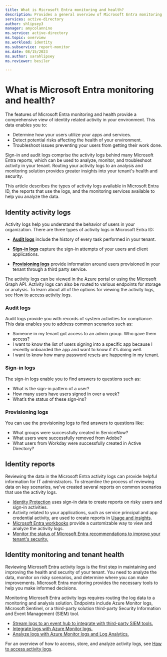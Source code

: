 ```yaml
---
title: What is Microsoft Entra monitoring and health?
description: Provides a general overview of Microsoft Entra monitoring and health.
services: active-directory
author: shlipsey3
manager: amycolannino
ms.service: active-directory
ms.topic: overview
ms.workload: identity
ms.subservice: report-monitor
ms.date: 08/15/2023
ms.author: sarahlipsey
ms.reviewer: besiler

---
```


# What is Microsoft Entra monitoring and health?

The features of Microsoft Entra monitoring and health provide a comprehensive view of identity related activity in your environment. This data enables you to:

- Determine how your users utilize your apps and services.
- Detect potential risks affecting the health of your environment.
- Troubleshoot issues preventing your users from getting their work done.

Sign-in and audit logs comprise the activity logs behind many Microsoft Entra reports, which can be used to analyze, monitor, and troubleshoot activity in your tenant. Routing your activity logs to an analysis and monitoring solution provides greater insights into your tenant's health and security.

This article describes the types of activity logs available in Microsoft Entra ID, the reports that use the logs, and the monitoring services available to help you analyze the data. 

## Identity activity logs

Activity logs help you understand the behavior of users in your organization. There are three types of activity logs in Microsoft Entra ID:

- [**Audit logs**](concept-audit-logs.md) include the history of every task performed in your tenant.

- [**Sign-in logs**](concept-all-sign-ins.md) capture the sign-in attempts of your users and client applications.

- [**Provisioning logs**](concept-provisioning-logs.md) provide information around users provisioned in your tenant through a third party service.

The activity logs can be viewed in the Azure portal or using the Microsoft Graph API. Activity logs can also be routed to various endpoints for storage or analysis. To learn about all of the options for viewing the activity logs, see [How to access activity logs](howto-access-activity-logs.md).

### Audit logs 

Audit logs provide you with records of system activities for compliance. This data enables you to address common scenarios such as:

- Someone in my tenant got access to an admin group. Who gave them access? 
- I want to know the list of users signing into a specific app because I recently onboarded the app and want to know if it’s doing well.
- I want to know how many password resets are happening in my tenant.

### Sign-in logs

The sign-in logs enable you to find answers to questions such as:

- What is the sign-in pattern of a user?
- How many users have users signed in over a week?
- What’s the status of these sign-ins?

### Provisioning logs

You can use the provisioning logs to find answers to questions like:

- What groups were successfully created in ServiceNow?
- What users were successfully removed from Adobe?
- What users from Workday were successfully created in Active Directory?

## Identity reports

Reviewing the data in the Microsoft Entra activity logs can provide helpful information for IT administrators. To streamline the process of reviewing data on key scenarios, we've created several reports on common scenarios that use the activity logs.

- [Identity Protection](../identity-protection/overview-identity-protection.md) uses sign-in data to create reports on risky users and sign-in activities.
- Activity related to your applications, such as service principal and app credential activity, are used to create reports in [Usage and insights](concept-usage-insights-report.md).
- [Microsoft Entra workbooks](overview-workbooks.md) provide a customizable way to view and analyze the activity logs. 
- [Monitor the status of Microsoft Entra recommendations to improve your tenant's security.](overview-recommendations.md)

## Identity monitoring and tenant health

Reviewing Microsoft Entra activity logs is the first step in maintaining and improving the health and security of your tenant. You need to analyze the data, monitor on risky scenarios, and determine where you can make improvements. Microsoft Entra monitoring provides the necessary tools to help you make informed decisions.

Monitoring Microsoft Entra activity logs requires routing the log data to a monitoring and analysis solution. Endpoints include Azure Monitor logs, Microsoft Sentinel, or a third-party solution third-party Security Information and Event Management (SIEM) tool.

- [Stream logs to an event hub to integrate with third-party SIEM tools.](howto-stream-logs-to-event-hub.md)
- [Integrate logs with Azure Monitor logs.](howto-integrate-activity-logs-with-log-analytics.md)
- [Analyze logs with Azure Monitor logs and Log Analytics.](howto-analyze-activity-logs-log-analytics.md)


For an overview of how to access, store, and analyze activity logs, see [How to access activity logs](howto-access-activity-logs.md).
